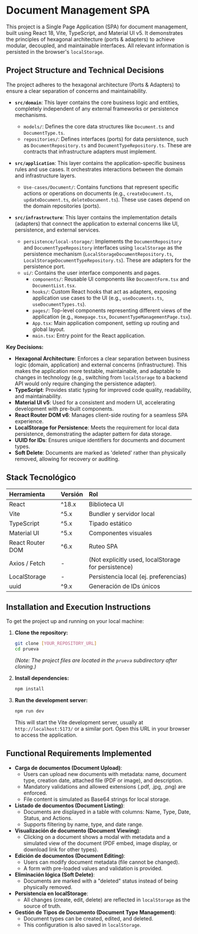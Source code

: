 # Document Management SPA

This project is a Single Page Application (SPA) for document management, built using React 18, Vite, TypeScript, and Material UI v5. It demonstrates the principles of hexagonal architecture (ports & adapters) to achieve modular, decoupled, and maintainable interfaces. All relevant information is persisted in the browser's `localStorage`.

## Project Structure and Technical Decisions

The project adheres to the hexagonal architecture (Ports & Adapters) to ensure a clear separation of concerns and maintainability.

*   **`src/domain`**: This layer contains the core business logic and entities, completely independent of any external frameworks or persistence mechanisms.
    *   `models/`: Defines the core data structures like `Document.ts` and `DocumentType.ts`.
    *   `repositories/`: Defines interfaces (ports) for data persistence, such as `DocumentRepository.ts` and `DocumentTypeRepository.ts`. These are contracts that infrastructure adapters must implement.

*   **`src/application`**: This layer contains the application-specific business rules and use cases. It orchestrates interactions between the domain and infrastructure layers.
    *   `Use-cases/Document/`: Contains functions that represent specific actions or operations on documents (e.g., `createDocument.ts`, `updateDocument.ts`, `deleteDocument.ts`). These use cases depend on the domain repositories (ports).

*   **`src/infrastructure`**: This layer contains the implementation details (adapters) that connect the application to external concerns like UI, persistence, and external services.
    *   `persistence/local-storage/`: Implements the `DocumentRepository` and `DocumentTypeRepository` interfaces using `localStorage` as the persistence mechanism (`LocalStorageDocumentRepository.ts`, `LocalStorageDocumentTypeRepository.ts`). These are adapters for the persistence port.
    *   `ui/`: Contains the user interface components and pages.
        *   `components/`: Reusable UI components like `DocumentForm.tsx` and `DocumentList.tsx`.
        *   `hooks/`: Custom React hooks that act as adapters, exposing application use cases to the UI (e.g., `useDocuments.ts`, `useDocumentTypes.ts`).
        *   `pages/`: Top-level components representing different views of the application (e.g., `Homepage.tsx`, `DocumentTypeManagementPage.tsx`).
        *   `App.tsx`: Main application component, setting up routing and global layout.
        *   `main.tsx`: Entry point for the React application.

**Key Decisions:**
*   **Hexagonal Architecture**: Enforces a clear separation between business logic (domain, application) and external concerns (infrastructure). This makes the application more testable, maintainable, and adaptable to changes in technology (e.g., switching from `localStorage` to a backend API would only require changing the persistence adapter).
*   **TypeScript**: Provides static typing for improved code quality, readability, and maintainability.
*   **Material UI v5**: Used for a consistent and modern UI, accelerating development with pre-built components.
*   **React Router DOM v6**: Manages client-side routing for a seamless SPA experience.
*   **LocalStorage for Persistence**: Meets the requirement for local data persistence, demonstrating the adapter pattern for data storage.
*   **UUID for IDs**: Ensures unique identifiers for documents and document types.
*   **Soft Delete**: Documents are marked as 'deleted' rather than physically removed, allowing for recovery or auditing.

## Stack Tecnológico

| Herramienta       | Versión | Rol                               |
| :---------------- | :------ | :-------------------------------- |
| React             | ^18.x   | Biblioteca UI                     |
| Vite              | ^5.x    | Bundler y servidor local          |
| TypeScript        | ^5.x    | Tipado estático                   |
| Material UI       | ^5.x    | Componentes visuales              |
| React Router DOM  | ^6.x    | Ruteo SPA                         |
| Axios / Fetch     | -       | (Not explicitly used, localStorage for persistence) |
| LocalStorage      | -       | Persistencia local (ej. preferencias) |
| uuid              | ^9.x    | Generación de IDs únicos          |

## Installation and Execution Instructions

To get the project up and running on your local machine:

1.  **Clone the repository:**
    ```bash
    git clone [YOUR_REPOSITORY_URL]
    cd prueva
    ```
    *(Note: The project files are located in the `prueva` subdirectory after cloning.)*

2.  **Install dependencies:**
    ```bash
    npm install
    ```

3.  **Run the development server:**
    ```bash
    npm run dev
    ```
    This will start the Vite development server, usually at `http://localhost:5173/` or a similar port. Open this URL in your browser to access the application.

## Functional Requirements Implemented

*   **Carga de documentos (Document Upload)**:
    *   Users can upload new documents with metadata: name, document type, creation date, attached file (PDF or image), and description.
    *   Mandatory validations and allowed extensions (.pdf, .jpg, .png) are enforced.
    *   File content is simulated as Base64 strings for local storage.
*   **Listado de documentos (Document Listing)**:
    *   Documents are displayed in a table with columns: Name, Type, Date, Status, and Actions.
    *   Supports filtering by name, type, and date range.
*   **Visualización de documento (Document Viewing)**:
    *   Clicking on a document shows a modal with metadata and a simulated view of the document (PDF embed, image display, or download link for other types).
*   **Edición de documentos (Document Editing)**:
    *   Users can modify document metadata (file cannot be changed).
    *   A form with pre-loaded values and validation is provided.
*   **Eliminación lógica (Soft Delete)**:
    *   Documents are marked with a "deleted" status instead of being physically removed.
*   **Persistencia en localStorage**:
    *   All changes (create, edit, delete) are reflected in `localStorage` as the source of truth.
*   **Gestión de Tipos de Documento (Document Type Management)**:
    *   Document types can be created, edited, and deleted.
    *   This configuration is also saved in `localStorage`.
